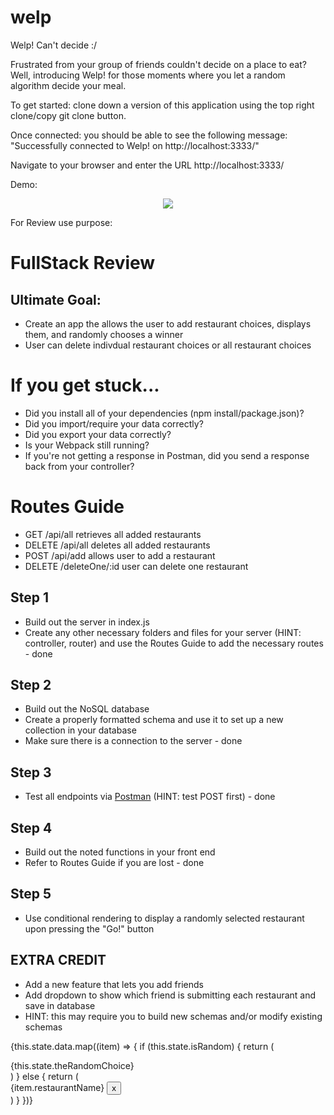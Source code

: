 # welp
Welp! Can't decide :/


Frustrated from your group of friends couldn't decide on a place to eat?
Well, introducing Welp! for those moments where you let a random algorithm decide your meal.

To get started: clone down a version of this application using the top right clone/copy git clone button.

Once connected: you should be able to see the following message: "Successfully connected to Welp! on http://localhost:3333/"

Navigate to your browser and enter the URL http://localhost:3333/

Demo:
<p align="center"><img src="https://welpassets.s3-us-west-1.amazonaws.com/demo.gif"/></p>
For Review use purpose:

# FullStack Review

## Ultimate Goal:
- Create an app the allows the user to add restaurant choices, displays them, and randomly chooses a winner
- User can delete indivdual restaurant choices or all restaurant choices

# If you get stuck...
- Did you install all of your dependencies (npm install/package.json)?
- Did you import/require your data correctly?
- Did you export your data correctly?
- Is your Webpack still running?
- If you're not getting a response in Postman, did you send a response back from your controller?

# Routes Guide
- GET /api/all                retrieves all added restaurants
- DELETE /api/all             deletes all added restaurants
- POST /api/add               allows user to add a restaurant
- DELETE /deleteOne/:id       user can delete one restaurant

## Step 1
- Build out the server in index.js
- Create any other necessary folders and files for your server (HINT: controller, router) and use the Routes Guide to add the necessary routes - done


## Step 2
- Build out the NoSQL database
- Create a properly formatted schema and use it to set up a new collection in your database
- Make sure there is a connection to the server - done

## Step 3
- Test all endpoints via [Postman](https://www.postman.com/downloads/) (HINT: test POST first) - done

## Step 4
- Build out the noted functions in your front end
- Refer to Routes Guide if you are lost - done

## Step 5
- Use conditional rendering to display a randomly selected restaurant upon pressing the "Go!" button

## EXTRA CREDIT
- Add a new feature that lets you add friends
- Add dropdown to show which friend is submitting each restaurant and save in database
- HINT: this may require you to build new schemas and/or modify existing schemas

{this.state.data.map((item) => {
                            if (this.state.isRandom) {
                                return (
                                    <div>
                                        {this.state.theRandomChoice}
                                    </div>
                                )
                            } else {
                                return (
                                <div key={item._id} className="individual_container">
                                    {item.restaurantName}
                                    <button id={item._id} onClick={this.handleDeleteOne} className="cross_button">x</button>
                                </div>
                                )
                            }
                        })}